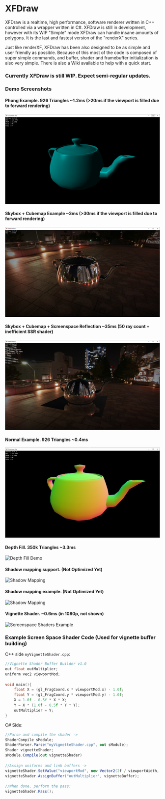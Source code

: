 # XFDraw
XFDraw is a realtime, high performance, software renderer written in C++ controlled via a wrapper written in C#. XFDraw is still in development, however with its WIP "Simple" mode XFDraw can handle insane amounts of polygons. It is the last and fastest version of the "renderX" series.


Just like renderXF, XFDraw has been also designed to be as simple and user friendly as possible. Because of this most of the code is composed of super simple commands, and buffer, shader and framebuffer initialization is also very simple. There is also a Wiki available to help with a quick start.

### Currently XFDraw is still WIP. Expect semi-regular updates.

### Demo Screenshots
#### Phong Example. 926 Triangles ~1.2ms (>20ms if the viewport is filled due to forward rendering)
![Phong Shader Demo](https://raw.githubusercontent.com/theproadam/XFDraw/main/Screenshots/TeapotPhong.png)

#### Skybox + Cubemap Example ~3ms (>30ms if the viewport is filled due to forward rendering)
![Phong Shader Demo](https://raw.githubusercontent.com/theproadam/XFDraw/main/Screenshots/TeapoReflections.png)

#### Skybox + Cubemap + Screenspace Reflection ~35ms (50 ray count + inefficient SSR shader)
![SSR Demo](https://raw.githubusercontent.com/theproadam/XFDraw/main/Screenshots/TeapotScreenSpace.png)

#### Normal Example. 926 Triangles ~0.4ms
![Depth Fill Demo](https://raw.githubusercontent.com/theproadam/XFDraw/main/Screenshots/TeapotNormals.png)

#### Depth Fill. 350k Triangles ~3.3ms
![Depth Fill Demo](https://i.imgur.com/OlIJDbv.png)

#### Shadow mapping support. (Not Optimized Yet)
![Shadow Mapping](https://cdn.discordapp.com/attachments/545669301164703754/862901922033565696/unknown.png)

#### Shadow mapping example. (Not Optimized Yet)
![Shadow Mapping](https://cdn.discordapp.com/attachments/545669301164703754/863470567185055784/unknown.png)




#### Vignette Shader. ~0.6ms (in 1080p, not shown)
![Screenspace Shaders Example](https://i.imgur.com/gBNrAQr.png)

### Example Screen Space Shader Code (Used for vignette buffer building)
C++ side `myVignetteShader.cpp`:
```c++
//Vignette Shader Buffer Builder v1.0
out float outMultiplier;
uniform vec2 viewportMod;

void main(){
	float X = (gl_FragCoord.x * viewportMod.x) - 1.0f;
	float Y = (gl_FragCoord.y * viewportMod.y) - 1.0f;
	X = 1.0f - 0.5f * X * X;
	Y = X * (1.0f - 0.5f * Y * Y);
	outMultiplier = Y;
}
```
C# Side:
```c#
//Parse and compile the shader ->
ShaderCompile sModule;
ShaderParser.Parse("myVignetteShader.cpp", out sModule);
Shader vignetteShader;
sModule.Compile(out vignetteShader)

//Assign uniforms and link buffers ->
vignetteShader.SetValue("viewportMod", new Vector2(2f / viewportWidth, 2f / viewportHeight));
vignetteShader.AssignBuffer("outMultiplier", vignetteBuffer);

//When done, perform the pass:
vignetteShader.Pass();
```

